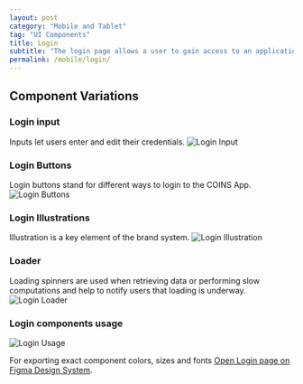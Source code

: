 ```yaml
---
layout: post
category: "Mobile and Tablet"
tag: "UI Components"
title: Login
subtitle: "The login page allows a user to gain access to an application by entering their user ID and password, or by using another method of authentication."
permalink: /mobile/login/
---
```


## Component Variations
### Login input
Inputs let users enter and edit their credentials.
![Login Input]({{site.baseurl}}/img/Mobile_Login_Input.png) 

### Login Buttons
Login buttons stand for different ways to login to the COINS App.
![Login Buttons]({{site.baseurl}}/img/Mobile_Login_Buttons.png) 

### Login Illustrations
Illustration is a key element of the brand system.
![Login Illustration]({{site.baseurl}}/img/Mobile_Login_Illustration.png) 

### Loader
Loading spinners are used when retrieving data or performing slow computations and help to notify users that loading is underway.
![Login Loader]({{site.baseurl}}/img/Mobile_Login_Loader.png) 

### Login components usage
![Login Usage]({{site.baseurl}}/img/Mobile_Login_Usage.png) 

For exporting exact component colors, sizes and fonts [Open Login page on Figma Design System](https://www.figma.com/file/TwQ8GcLuodWXegpAArH1RC/Draft-mobile-components?node-id=1097%3A21007&t=9ABgPdWYKM5ljMXF-1).
